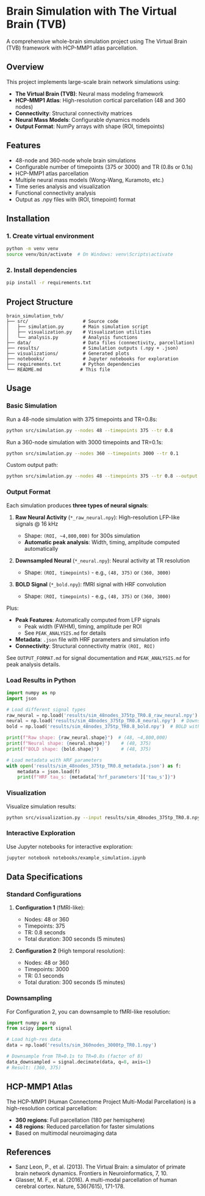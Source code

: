 # Brain Simulation with The Virtual Brain (TVB)

A comprehensive whole-brain simulation project using The Virtual Brain (TVB) framework with HCP-MMP1 atlas parcellation.

## Overview

This project implements large-scale brain network simulations using:
- **The Virtual Brain (TVB)**: Neural mass modeling framework
- **HCP-MMP1 Atlas**: High-resolution cortical parcellation (48 and 360 nodes)
- **Connectivity**: Structural connectivity matrices
- **Neural Mass Models**: Configurable dynamics models
- **Output Format**: NumPy arrays with shape (ROI, timepoints)

## Features

- 48-node and 360-node whole brain simulations
- Configurable number of timepoints (375 or 3000) and TR (0.8s or 0.1s)
- HCP-MMP1 atlas parcellation
- Multiple neural mass models (Wong-Wang, Kuramoto, etc.)
- Time series analysis and visualization
- Functional connectivity analysis
- Output as .npy files with (ROI, timepoint) format

## Installation

### 1. Create virtual environment
```bash
python -m venv venv
source venv/bin/activate  # On Windows: venv\Scripts\activate
```

### 2. Install dependencies
```bash
pip install -r requirements.txt
```

## Project Structure

```
brain_simulation_tvb/
├── src/                    # Source code
│   ├── simulation.py       # Main simulation script
│   ├── visualization.py    # Visualization utilities
│   └── analysis.py         # Analysis functions
├── data/                   # Data files (connectivity, parcellation)
├── results/                # Simulation outputs (.npy + .json)
├── visualizations/         # Generated plots
├── notebooks/              # Jupyter notebooks for exploration
├── requirements.txt        # Python dependencies
└── README.md              # This file
```

## Usage

### Basic Simulation

Run a 48-node simulation with 375 timepoints and TR=0.8s:
```bash
python src/simulation.py --nodes 48 --timepoints 375 --tr 0.8
```

Run a 360-node simulation with 3000 timepoints and TR=0.1s:
```bash
python src/simulation.py --nodes 360 --timepoints 3000 --tr 0.1
```

Custom output path:
```bash
python src/simulation.py --nodes 48 --timepoints 375 --tr 0.8 --output results/my_sim.npy
```

### Output Format

Each simulation produces **three types of neural signals**:

1. **Raw Neural Activity** (`*_raw_neural.npy`): High-resolution LFP-like signals @ 16 kHz
   - Shape: `(ROI, ~4,800,000)` for 300s simulation
   - **Automatic peak analysis**: Width, timing, amplitude computed automatically

2. **Downsampled Neural** (`*_neural.npy`): Neural activity at TR resolution
   - Shape: `(ROI, timepoints)` - e.g., `(48, 375)` or `(360, 3000)`

3. **BOLD Signal** (`*_bold.npy`): fMRI signal with HRF convolution
   - Shape: `(ROI, timepoints)` - e.g., `(48, 375)` or `(360, 3000)`

Plus:
- **Peak Features**: Automatically computed from LFP signals
  - Peak width (FWHM), timing, amplitude per ROI
  - See `PEAK_ANALYSIS.md` for details
- **Metadata**: `.json` file with HRF parameters and simulation info
- **Connectivity**: Structural connectivity matrix `(ROI, ROI)`

See `OUTPUT_FORMAT.md` for signal documentation and `PEAK_ANALYSIS.md` for peak analysis details.

### Load Results in Python

```python
import numpy as np
import json

# Load different signal types
raw_neural = np.load('results/sim_48nodes_375tp_TR0.8_raw_neural.npy')  # LFP-like
neural = np.load('results/sim_48nodes_375tp_TR0.8_neural.npy')  # Downsampled
bold = np.load('results/sim_48nodes_375tp_TR0.8_bold.npy')  # BOLD with HRF

print(f"Raw shape: {raw_neural.shape}")  # (48, ~4,800,000)
print(f"Neural shape: {neural.shape}")    # (48, 375)
print(f"BOLD shape: {bold.shape}")        # (48, 375)

# Load metadata with HRF parameters
with open('results/sim_48nodes_375tp_TR0.8_metadata.json') as f:
    metadata = json.load(f)
    print(f"HRF tau_s: {metadata['hrf_parameters']['tau_s']}")
```

### Visualization

Visualize simulation results:
```bash
python src/visualization.py --input results/sim_48nodes_375tp_TR0.8.npy --output visualizations/
```

### Interactive Exploration

Use Jupyter notebooks for interactive exploration:
```bash
jupyter notebook notebooks/example_simulation.ipynb
```

## Data Specifications

### Standard Configurations

1. **Configuration 1** (fMRI-like):
   - Nodes: 48 or 360
   - Timepoints: 375
   - TR: 0.8 seconds
   - Total duration: 300 seconds (5 minutes)

2. **Configuration 2** (High temporal resolution):
   - Nodes: 48 or 360
   - Timepoints: 3000
   - TR: 0.1 seconds
   - Total duration: 300 seconds (5 minutes)

### Downsampling

For Configuration 2, you can downsample to fMRI-like resolution:
```python
import numpy as np
from scipy import signal

# Load high-res data
data = np.load('results/sim_360nodes_3000tp_TR0.1.npy')

# Downsample from TR=0.1s to TR=0.8s (factor of 8)
data_downsampled = signal.decimate(data, q=8, axis=1)
# Result: (360, 375)
```

## HCP-MMP1 Atlas

The HCP-MMP1 (Human Connectome Project Multi-Modal Parcellation) is a high-resolution cortical parcellation:
- **360 regions**: Full parcellation (180 per hemisphere)
- **48 regions**: Reduced parcellation for faster simulations
- Based on multimodal neuroimaging data

## References

- Sanz Leon, P., et al. (2013). The Virtual Brain: a simulator of primate brain network dynamics. Frontiers in Neuroinformatics, 7, 10.
- Glasser, M. F., et al. (2016). A multi-modal parcellation of human cerebral cortex. Nature, 536(7615), 171-178.
